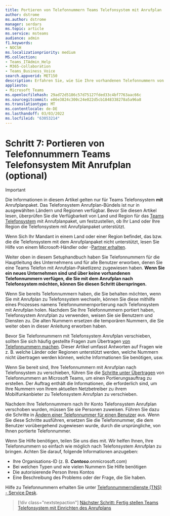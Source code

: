 ```yaml
---
title: Portieren von Telefonnummern Teams Telefonsystem mit Anrufplan
author: dstrome
ms.author: dstrome
manager: serdars
ms.topic: article
ms.service: msteams
audience: admin
f1.keywords:
- NOCSH
ms.localizationpriority: medium
MS.collection:
- Teams_ITAdmin_Help
- M365-collaboration
- Teams_Business_Voice
search.appverid: MET150
description: Erfahren Sie, wie Sie Ihre vorhandenen Telefonnummern von Ihrem derzeitigen Anbieter nach Microsoft Teams Telefonsystem Anrufplan verschieben.
appliesto:
- Microsoft Teams
ms.openlocfilehash: 29ad72d5186c57d75127fded33c4bf7763aac66c
ms.sourcegitcommit: e86e3824c300c24e022d5cb1848338278a5a96a8
ms.translationtype: MT
ms.contentlocale: de-DE
ms.lasthandoff: 03/03/2022
ms.locfileid: "63053214"
---
```

# <a name="step-7-port-phone-numbers-to-teams-phone-system-with-calling-plan-optional"></a>Schritt 7: Portieren von Telefonnummern Teams Telefonsystem Mit Anrufplan (optional)

> [!IMPORTANT]
> Die Informationen in diesem Artikel gelten nur für Teams Telefonsystem **mit** Anrufplanpaket. Das Telefonsystem Anrufplan-Bündels ist nur in ausgewählten Ländern und Regionen verfügbar. Bevor Sie diesen Artikel lesen, überprüfen Sie die Verfügbarkeit von Land und Region für das [Teams Telefonsystem](../country-and-region-availability-for-audio-conferencing-and-calling-plans/country-and-region-availability-for-audio-conferencing-and-calling-plans.md) mit Anrufplanpaket, um festzustellen, ob Ihr Land oder Ihre Region die Telefonsystem mit Anrufplanpaket unterstützt.
>
> Wenn Sich Ihr Mandant in einem Land oder einer Region befindet, das bzw. die die Telefonsystem mit dem Anrufplanpaket nicht unterstützt, lesen Sie Hilfe von einem Microsoft-Händler oder -[Partner erhalten](reseller-partner-support.md).

Weiter oben in diesem Setuphandbuch haben Sie Telefonnummern für die Hauptleitung des Unternehmens und für alle Benutzer erworben, denen Sie eine Teams Telefon mit Anrufplan-Paketlizenz zugewiesen haben. **Wenn Sie ein neues Unternehmen sind und über keine vorhandenen Telefonnummern verfügen, die Sie mit dem Anrufplan nach Telefonsystem möchten, können Sie diesen Schritt überspringen.**

Wenn Sie bereits Telefonnummern haben, die Sie behalten möchten, wenn Sie mit Anrufplan zu Telefonsystem wechseln, können Sie diese mithilfe eines Prozesses namens Telefonnummernportierung nach Telefonsystem mit Anrufplan holen. Nachdem Sie Ihre Telefonnummern portiert haben, Telefonsystem Anrufplan zu verwenden, weisen Sie sie Benutzern und Diensten zu. Die alten Nummern ersetzen die temporären Nummern, die Sie weiter oben in dieser Anleitung erworben haben.

Bevor Sie Telefonnummern mit Telefonsystem Anrufplan verschieben, sollten Sie sich häufig gestellte Fragen zum Übertragen [von Telefonnummern machen](../phone-number-calling-plans/port-order-overview.md). Dieser Artikel umfasst Antworten auf Fragen wie z. B. welche Länder oder Regionen unterstützt werden, welche Nummern nicht übertragen werden können, welche Informationen Sie benötigen, usw.

Wenn Sie bereit sind, Ihre Telefonnummern mit Anrufplan nach Telefonsystem zu verschieben, führen Sie die [Schritte unter Übertragen](../phone-number-calling-plans/transfer-phone-numbers-to-teams.md) von Telefonnummern an Microsoft Teams, um einen Portierungsauftrag zu erstellen. Der Auftrag enthält die Informationen, die erforderlich sind, um Ihre Nummern von Ihrem aktuellen Netzbetreiber zu ihrem Mobilfunkanbieter zu Telefonsystem Anrufplan zu verschieben.

Nachdem Ihre Telefonnummern nach Ihr Konto Telefonsystem Anrufplan verschoben wurden, müssen Sie sie Personen zuweisen. Führen Sie dazu die Schritte in [Ändern einer Telefonnummer für einen Benutzer](../assign-change-or-remove-a-phone-number-for-a-user.md#change-a-phone-number-for-a-user) aus. Wenn Sie diese Schritte ausführen, ersetzen Sie die Telefonnummer, die dem Benutzer vorübergehend zugewiesen wurde, durch die ursprüngliche, von Ihnen portierte Telefonnummer.

Wenn Sie Hilfe benötigen, teilen Sie uns dies mit. Wir helfen Ihnen, Ihre Telefonnummern so einfach wie möglich nach Telefonsystem Anrufplan zu bringen. Achten Sie darauf, folgende Informationen anzugeben:

- Ihre Organisations-ID (z. B. ***Contoso***.onmicrosoft.com)
- Bei welchen Typen und wie vielen Nummern Sie Hilfe benötigen
- Die autorisierende Person Ihres Kontos
- Eine Beschreibung des Problems oder der Frage, die Sie haben.

Hilfe zu Telefonnummern erhalten Sie unter [Telefonnummerndienste (TNS) - Service Desk](../manage-phone-numbers-for-your-organization/contact-tns-service-desk.md).

> [!div class="nextstepaction"]
> [Nächster Schritt: Fertig stellen Teams Telefonsystem mit Einrichten des Anrufplans](set-up-finish.md)
